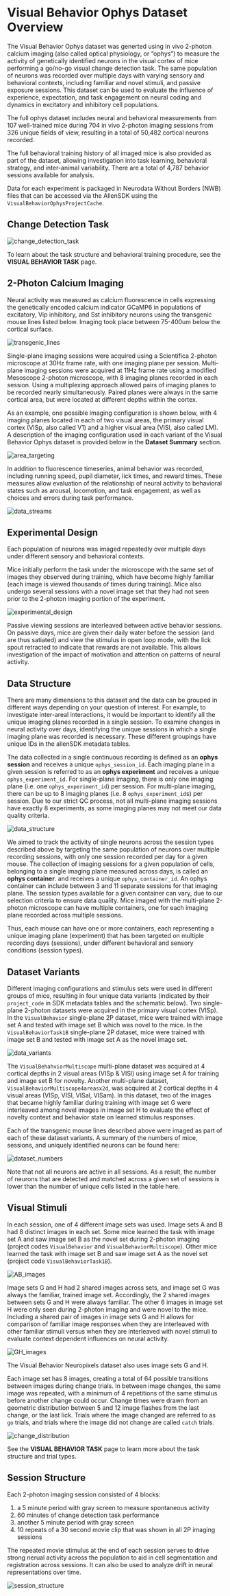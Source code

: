 # Visual Behavior Ophys Dataset Overview

The Visual Behavior Ophys dataset was generted using in vivo 2-photon calcium imaging (also called optical physiology, or “ophys”) to measure the activity of genetically identified neurons in the visual cortex of mice performing a go/no-go visual change detection task. The same population of neurons was recorded over multiple days with varying sensory and behavioral contexts, including familiar and novel stimuli, and passive exposure sessions. This dataset can be used to evaluate the influence of experience, expectation, and task engagement on neural coding and dynamics in excitatory and inhibitory cell populations. 

The full ophys dataset includes neural and behavioral measurements from 107 well-trained mice during 704 in vivo 2-photon imaging sessions from 326 unique fields of view, resulting in a total of 50,482 cortical neurons recorded. 

The full behavioral training history of all imaged mice is also provided as part of the dataset, allowing investigation into task learning, behavioral strategy, and inter-animal variability. There are a total of 4,787 behavior sessions available for analysis. 

Data for each experiment is packaged in Neurodata Without Borders (NWB) files that can be accessed via the AllenSDK using the `VisualBehaviorOphysProjectCache`.

## Change Detection Task

![change_detection_task](/resources/change_detection_task.png)

To learn about the task structure and behavioral training procedure, see the <b>VISUAL BEHAVIOR TASK</b> page. 

## 2-Photon Calcium Imaging

Neural activity was measured as calcium fluorescence in cells expressing the genetically encoded calcium indicator GCaMP6 in populations of excitatory, Vip inhibitory, and Sst inhibitory neurons using the transgenic mouse lines listed below. Imaging took place between 75-400um below the cortical surface.

![transgenic_lines](/resources/vbo_transgenic_lines.png)

Single-plane imaging sessions were acquired using a Scientifica 2-photon microscope at 30Hz frame rate, with one imaging plane per session. Multi-plane imaging sessions were acquired at 11Hz frame rate using a modified Mesoscope 2-photon microscope, with 8 imaging planes recorded in each session. Using a multiplexing approach allowed pairs of imaging planes to be recorded nearly simultaneously. Paired planes were always in the same cortical area, but were located at different depths within the cortex. 

As an example, one possible imaging configuration is shown below, with 4 imaging planes located in each of two visual areas, the primary visual cortex (VISp, also called V1) and a higher visual area (VISl, also called LM). A description of the imaging configuration used in each variant of the Visual Behavior Ophys dataset is provided below in the <b>Dataset Summary</b> section.

![area_targeting](/resources/vbo_area_targeting.png)

In addition to fluorescence timeseries, animal behavior was recorded, including running speed, pupil diameter, lick times, and reward times. These measures allow evaluation of the relationship of neural activity to behavioral states such as arousal, locomotion, and task engagement, as well as choices and errors during task performance.

![data_streams](/resources/vbo_behavior_timeseries.png)

## Experimental Design

Each population of neurons was imaged repeatedly over multiple days under different sensory and behavioral contexts. 

Mice initially perform the task under the microscope with the same set of images they observed during training, which have become highly familiar (each image is viewed thousands of times during training). Mice also undergo several sessions with a novel image set that they had not seen prior to the 2-photon imaging portion of the experiment. 

![experimental_design](/resources/vbo_experimental_design_sessions.png)

Passive viewing sessions are interleaved between active behavior sessions. On passive days, mice are given their daily water before the session (and are thus satiated) and view the stimulus in open loop mode, with the lick spout retracted to indicate that rewards are not available. This allows investigation of the impact of motivation and attention on patterns of neural activity.

## Data Structure

There are many dimensions to this dataset and the data can be grouped in different ways depending on your question of interest. For example, to investigate inter-areal interactions, it would be important to identify all the unique imaging planes recorded in a single session. To examine changes in neural activity over days, identifying the unique sessions in which a single imaging plane was recorded is necessary. These different groupings have unique IDs in the allenSDK metadata tables.

The data collected in a single continuous recording is defined as an <b>ophys session</b> and receives a unique `ophys_session_id`. Each imaging plane in a given session is referred to as an <b>ophys experiment</b> and receives a unique `ophys_experiment_id`. For single-plane imaging, there is only one imaging plane (i.e. one `ophys_experiment_id`) per session. For multi-plane imaging, there can be up to 8 imaging planes (i.e. 8 `ophys_experiment_id`s) per session. Due to our strict QC process, not all multi-plane imaging sessions have exactly 8 experiments, as some imaging planes may not meet our data quality criteria.

![data_structure](/resources/vbo_data_structure.png)

We aimed to track the activity of single neurons across the session types described above by targeting the same population of neurons over multiple recording sessions, with only one session recorded per day for a given mouse. The collection of imaging sessions for a given population of cells, belonging to a single imaging plane measured across days, is called an <b>ophys container</b>. and receives a unique `ophys_container_id`. An ophys container can include between 3 and 11 separate sessions for that imaging plane. The session types available for a given container can vary, due to our selection criteria to ensure data quality. Mice imaged with the multi-plane 2-photon microscope can have multiple containers, one for each imaging plane recorded across multiple sessions. 

Thus, each mouse can have one or more containers, each representing a unique imaging plane (experiment) that has been targeted on multiple recording days (sessions), under different behavioral and sensory conditions (session types).

## Dataset Variants

Different imaging configurations and stimulus sets were used in different groups of mice, resulting in four unique data variants (indicated by their `project_code` in SDK metadata tables and the schematic below). Two single-plane 2-photon datasets were acquired in the primary visual cortex (VISp). In the `VisualBehavior` single-plane 2P dataset, mice were trained with image set A and tested with image set B which was novel to the mice. In the `VisualBehaviorTask1B` single-plane 2P dataset, mice were trained with image set B and tested with image set A as the novel image set. 

![data_variants](/resources/vbo_dataset_variants.png)

The `VisualBehahviorMultiscope` multi-plane dataset was acquired at 4 cortical depths in 2 visual areas (VISp & VISl) using image set A for training and image set B for novelty. Another multi-plane dataset, `VisualBehaviorMultiscope4areasx2d`, was acquired at 2 cortical depths in 4 visual areas (VISp, VISl, VISal, VISam). In this dataset, two of the images that became highly familiar during training with image set G were interleaved among novel images in image set H to evaluate the effect of novelty context and behavior state on learned stimulus responses.

Each of the transgenic mouse lines described above were imaged as part of each of these dataset variants. A summary of the numbers of mice, sessions, and uniquely identified neurons can be found here:

![dataset_numbers](/resources/vbo_final_dataset.png)

Note that not all neurons are active in all sessions. As a result, the number of neurons that are detected and matched across a given set of sessions is lower than the number of unique cells listed in the table here. 

## Visual Stimuli

In each session, one of 4 different image sets was used. Image sets A and B had 8 distinct images in each set. Some mice learned the task with image set A and saw image set B as the novel set during 2-photon imaging (project codes `VisualBehavior` and `VisualBehaviorMultiscope`). Other mice learned the task with image set B and saw image set A as the novel set (project code `VisualBehaviorTask1B`). 

![AB_images](/resources/AB_images.png)

Image sets G and H had 2 shared images across sets, and image set G was always the familiar, trained image set. Accordingly, the 2 shared images between sets G and H were always familiar. The other 6 images in image set H were only seen during 2-photon imaging and were novel to the mice. Including a shared pair of images in image sets G and H allows for comparison of familiar image responses when they are interleaved with other familiar stimuli versus when they are interleaved with novel stimuli to evaluate context dependent influences on neural activity. 

![GH_images](/resources/GH_images.png)

The Visual Behavior Neuropixels dataset also uses image sets G and H. 

Each image set has 8 images, creating a total of 64 possible transitions between images during change trials. In between image changes, the same image was repeated, with a minimum of 4 repetitions of the same stimulus before another change could occur. Change times were drawn from an geometric distribution between 5 and 12 image flashes from the last change, or the last lick. Trials where the image changed are referred to as `go` trials, and trials where the image did not change are called `catch` trials. 

![change_distribution](/resources/change_time_trial_types.png)

See the <b>VISUAL BEHAVIOR TASK</b> page to learn more about the task structure and trial types. 

## Session Structure

Each 2-photon imaging session consisted of 4 blocks: 
1) a 5 minute period with gray screen to measure spontaneous activity
2) 60 minutes of change detection task performance
3) another 5 minute period with gray screen
4) 10 repeats of a 30 second movie clip that was shown in all 2P imaging sessions

The repeated movie stimulus at the end of each session serves to drive strong nerual activity across the population to aid in cell segmentation and registration across sessions. It can also be used to analyze drift in neural representations over time. 

![session_structure](/resources/vbo_session_structure.png)
